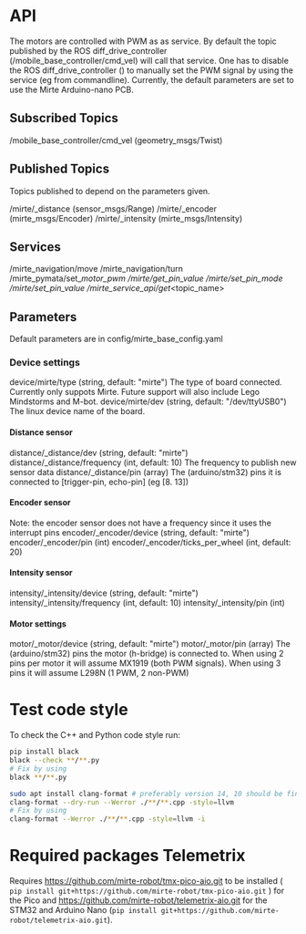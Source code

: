 # API

The motors are controlled with PWM as as service. By default the topic published by the ROS diff_drive_controller (/mobile_base_controller/cmd_vel) will call that service. One has to disable the ROS diff_drive_controller () to manually set the PWM signal by using the service (eg from commandline).
Currently, the default parameters are set to use the Mirte Arduino-nano PCB.

## Subscribed Topics
/mobile_base_controller/cmd_vel (geometry_msgs/Twist)

## Published Topics
Topics published to depend on the parameters given.

/mirte/<name>_distance (sensor_msgs/Range)
/mirte/<name>_encoder (mirte_msgs/Encoder)
/mirte/<name>_intensity (mirte_msgs/Intensity)

## Services
/mirte_navigation/move
/mirte_navigation/turn
/mirte_pymata/set_<name>_motor_pwm
/mirte/get_pin_value
/mirte/set_pin_mode
/mirte/set_pin_value
/mirte_service_api/get_<topic_name>


## Parameters
Default parameters are in config/mirte_base_config.yaml

### Device settings
device/mirte/type (string, default: "mirte")
    The type of board connected. Currently only suppots Mirte. Future support will also include Lego Mindstorms and M-bot.
device/mirte/dev (string, default: "/dev/ttyUSB0")
    The linux device name of the board.

#### Distance sensor
distance/<name>_distance/dev (string, default: "mirte")
distance/<name>_distance/frequency (int, default: 10)
    The frequency to publish new sensor data
distance/<name>_distance/pin (array)
    The (arduino/stm32) pins it is connected to [trigger-pin, echo-pin] (eg [8. 13])

#### Encoder sensor
Note: the encoder sensor does not have a frequency since it uses the interrupt pins
encoder/<name>_encoder/device (string, default: "mirte")
encoder/<name>_encoder/pin (int)
encoder/<name>_encoder/ticks_per_wheel (int, default: 20)

#### Intensity sensor
intensity/<name>_intensity/device (string, default: "mirte")
intensity/<name>_intensity/frequency (int, default: 10)
intensity/<name>_intensity/pin (int)

#### Motor settings
motor/<name>_motor/device (string, default: "mirte")
motor/<name>_motor/pin (array)
     The (arduino/stm32) pins the motor (h-bridge) is connected to. When using 2 pins per motor it will assume MX1919 (both PWM signals). When using 3 pins it will assume L298N (1 PWM, 2 non-PWM)



# Test code style
To check the C++ and Python code style run:
```sh
pip install black
black --check **/**.py
# Fix by using
black **/**.py

sudo apt install clang-format # preferably version 14, 10 should be fine
clang-format --dry-run --Werror ./**/**.cpp -style=llvm
# Fix by using
clang-format --Werror ./**/**.cpp -style=llvm -i
```

# Required packages Telemetrix
Requires https://github.com/mirte-robot/tmx-pico-aio.git to be installed ( ```pip install git+https://github.com/mirte-robot/tmx-pico-aio.git``` ) for the Pico and https://github.com/mirte-robot/telemetrix-aio.git for the STM32 and Arduino Nano (```pip install git+https://github.com/mirte-robot/telemetrix-aio.git```).